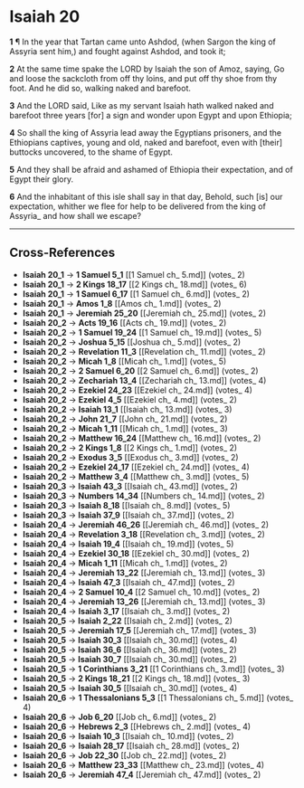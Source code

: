 # Isaiah 20

**1** ¶ In the year that Tartan came unto Ashdod, (when Sargon the king of Assyria sent him,) and fought against Ashdod, and took it;

**2** At the same time spake the LORD by Isaiah the son of Amoz, saying, Go and loose the sackcloth from off thy loins, and put off thy shoe from thy foot. And he did so, walking naked and barefoot.

**3** And the LORD said, Like as my servant Isaiah hath walked naked and barefoot three years [for] a sign and wonder upon Egypt and upon Ethiopia;

**4** So shall the king of Assyria lead away the Egyptians prisoners, and the Ethiopians captives, young and old, naked and barefoot, even with [their] buttocks uncovered, to the shame of Egypt.

**5** And they shall be afraid and ashamed of Ethiopia their expectation, and of Egypt their glory.

**6** And the inhabitant of this isle shall say in that day, Behold, such [is] our expectation, whither we flee for help to be delivered from the king of Assyria_ and how shall we escape?

---

## Cross-References

- **Isaiah 20_1** → **1 Samuel 5_1** [[1 Samuel ch_ 5.md]] (votes_ 2)
- **Isaiah 20_1** → **2 Kings 18_17** [[2 Kings ch_ 18.md]] (votes_ 6)
- **Isaiah 20_1** → **1 Samuel 6_17** [[1 Samuel ch_ 6.md]] (votes_ 2)
- **Isaiah 20_1** → **Amos 1_8** [[Amos ch_ 1.md]] (votes_ 2)
- **Isaiah 20_1** → **Jeremiah 25_20** [[Jeremiah ch_ 25.md]] (votes_ 2)
- **Isaiah 20_2** → **Acts 19_16** [[Acts ch_ 19.md]] (votes_ 2)
- **Isaiah 20_2** → **1 Samuel 19_24** [[1 Samuel ch_ 19.md]] (votes_ 5)
- **Isaiah 20_2** → **Joshua 5_15** [[Joshua ch_ 5.md]] (votes_ 2)
- **Isaiah 20_2** → **Revelation 11_3** [[Revelation ch_ 11.md]] (votes_ 2)
- **Isaiah 20_2** → **Micah 1_8** [[Micah ch_ 1.md]] (votes_ 5)
- **Isaiah 20_2** → **2 Samuel 6_20** [[2 Samuel ch_ 6.md]] (votes_ 2)
- **Isaiah 20_2** → **Zechariah 13_4** [[Zechariah ch_ 13.md]] (votes_ 4)
- **Isaiah 20_2** → **Ezekiel 24_23** [[Ezekiel ch_ 24.md]] (votes_ 4)
- **Isaiah 20_2** → **Ezekiel 4_5** [[Ezekiel ch_ 4.md]] (votes_ 2)
- **Isaiah 20_2** → **Isaiah 13_1** [[Isaiah ch_ 13.md]] (votes_ 3)
- **Isaiah 20_2** → **John 21_7** [[John ch_ 21.md]] (votes_ 2)
- **Isaiah 20_2** → **Micah 1_11** [[Micah ch_ 1.md]] (votes_ 3)
- **Isaiah 20_2** → **Matthew 16_24** [[Matthew ch_ 16.md]] (votes_ 2)
- **Isaiah 20_2** → **2 Kings 1_8** [[2 Kings ch_ 1.md]] (votes_ 2)
- **Isaiah 20_2** → **Exodus 3_5** [[Exodus ch_ 3.md]] (votes_ 2)
- **Isaiah 20_2** → **Ezekiel 24_17** [[Ezekiel ch_ 24.md]] (votes_ 4)
- **Isaiah 20_2** → **Matthew 3_4** [[Matthew ch_ 3.md]] (votes_ 5)
- **Isaiah 20_3** → **Isaiah 43_3** [[Isaiah ch_ 43.md]] (votes_ 2)
- **Isaiah 20_3** → **Numbers 14_34** [[Numbers ch_ 14.md]] (votes_ 2)
- **Isaiah 20_3** → **Isaiah 8_18** [[Isaiah ch_ 8.md]] (votes_ 5)
- **Isaiah 20_3** → **Isaiah 37_9** [[Isaiah ch_ 37.md]] (votes_ 2)
- **Isaiah 20_4** → **Jeremiah 46_26** [[Jeremiah ch_ 46.md]] (votes_ 2)
- **Isaiah 20_4** → **Revelation 3_18** [[Revelation ch_ 3.md]] (votes_ 2)
- **Isaiah 20_4** → **Isaiah 19_4** [[Isaiah ch_ 19.md]] (votes_ 5)
- **Isaiah 20_4** → **Ezekiel 30_18** [[Ezekiel ch_ 30.md]] (votes_ 2)
- **Isaiah 20_4** → **Micah 1_11** [[Micah ch_ 1.md]] (votes_ 2)
- **Isaiah 20_4** → **Jeremiah 13_22** [[Jeremiah ch_ 13.md]] (votes_ 3)
- **Isaiah 20_4** → **Isaiah 47_3** [[Isaiah ch_ 47.md]] (votes_ 2)
- **Isaiah 20_4** → **2 Samuel 10_4** [[2 Samuel ch_ 10.md]] (votes_ 2)
- **Isaiah 20_4** → **Jeremiah 13_26** [[Jeremiah ch_ 13.md]] (votes_ 3)
- **Isaiah 20_4** → **Isaiah 3_17** [[Isaiah ch_ 3.md]] (votes_ 2)
- **Isaiah 20_5** → **Isaiah 2_22** [[Isaiah ch_ 2.md]] (votes_ 2)
- **Isaiah 20_5** → **Jeremiah 17_5** [[Jeremiah ch_ 17.md]] (votes_ 3)
- **Isaiah 20_5** → **Isaiah 30_3** [[Isaiah ch_ 30.md]] (votes_ 4)
- **Isaiah 20_5** → **Isaiah 36_6** [[Isaiah ch_ 36.md]] (votes_ 2)
- **Isaiah 20_5** → **Isaiah 30_7** [[Isaiah ch_ 30.md]] (votes_ 2)
- **Isaiah 20_5** → **1 Corinthians 3_21** [[1 Corinthians ch_ 3.md]] (votes_ 3)
- **Isaiah 20_5** → **2 Kings 18_21** [[2 Kings ch_ 18.md]] (votes_ 3)
- **Isaiah 20_5** → **Isaiah 30_5** [[Isaiah ch_ 30.md]] (votes_ 4)
- **Isaiah 20_6** → **1 Thessalonians 5_3** [[1 Thessalonians ch_ 5.md]] (votes_ 4)
- **Isaiah 20_6** → **Job 6_20** [[Job ch_ 6.md]] (votes_ 2)
- **Isaiah 20_6** → **Hebrews 2_3** [[Hebrews ch_ 2.md]] (votes_ 4)
- **Isaiah 20_6** → **Isaiah 10_3** [[Isaiah ch_ 10.md]] (votes_ 2)
- **Isaiah 20_6** → **Isaiah 28_17** [[Isaiah ch_ 28.md]] (votes_ 2)
- **Isaiah 20_6** → **Job 22_30** [[Job ch_ 22.md]] (votes_ 2)
- **Isaiah 20_6** → **Matthew 23_33** [[Matthew ch_ 23.md]] (votes_ 4)
- **Isaiah 20_6** → **Jeremiah 47_4** [[Jeremiah ch_ 47.md]] (votes_ 2)
